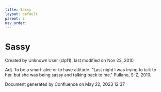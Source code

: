```yaml
---
title: Sassy
layout: default
parent: S
nav_order:
---
```


# Sassy

Created by  Unknown User (clp11), last modified on Nov 23, 2010

Adj. To be a smart-alec or to have attitude. &quot;Last night I was trying to talk to her, but she was being sassy and talking back to me.&quot; Pullano, S-Z, 2010.

Document generated by Confluence on May 22, 2023 12:37


